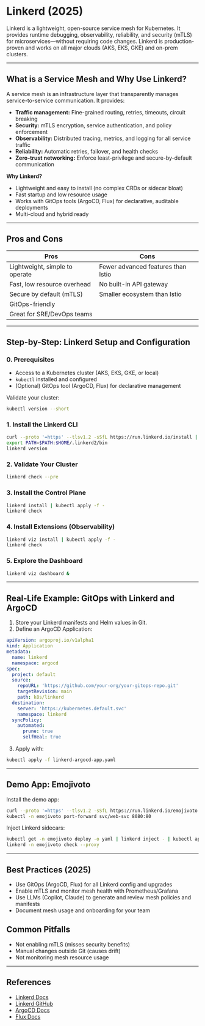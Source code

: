 # Linkerd (2025)

Linkerd is a lightweight, open-source service mesh for Kubernetes. It provides runtime debugging, observability, reliability, and security (mTLS) for microservices—without requiring code changes. Linkerd is production-proven and works on all major clouds (AKS, EKS, GKE) and on-prem clusters.

---

## What is a Service Mesh and Why Use Linkerd?

A service mesh is an infrastructure layer that transparently manages service-to-service communication. It provides:

- **Traffic management:** Fine-grained routing, retries, timeouts, circuit breaking
- **Security:** mTLS encryption, service authentication, and policy enforcement
- **Observability:** Distributed tracing, metrics, and logging for all service traffic
- **Reliability:** Automatic retries, failover, and health checks
- **Zero-trust networking:** Enforce least-privilege and secure-by-default communication

**Why Linkerd?**

- Lightweight and easy to install (no complex CRDs or sidecar bloat)
- Fast startup and low resource usage
- Works with GitOps tools (ArgoCD, Flux) for declarative, auditable deployments
- Multi-cloud and hybrid ready

---

## Pros and Cons

| Pros | Cons |
|------|------|
| Lightweight, simple to operate | Fewer advanced features than Istio |
| Fast, low resource overhead | No built-in API gateway |
| Secure by default (mTLS) | Smaller ecosystem than Istio |
| GitOps-friendly | |
| Great for SRE/DevOps teams | |

---

## Step-by-Step: Linkerd Setup and Configuration

### 0. Prerequisites

- Access to a Kubernetes cluster (AKS, EKS, GKE, or local)
- `kubectl` installed and configured
- (Optional) GitOps tool (ArgoCD, Flux) for declarative management

Validate your cluster:

```bash
kubectl version --short
```

### 1. Install the Linkerd CLI

```bash
curl --proto '=https' --tlsv1.2 -sSfL https://run.linkerd.io/install | sh
export PATH=$PATH:$HOME/.linkerd2/bin
linkerd version
```

### 2. Validate Your Cluster

```bash
linkerd check --pre
```

### 3. Install the Control Plane

```bash
linkerd install | kubectl apply -f -
linkerd check
```

### 4. Install Extensions (Observability)

```bash
linkerd viz install | kubectl apply -f -
linkerd check
```

### 5. Explore the Dashboard

```bash
linkerd viz dashboard &
```

---

## Real-Life Example: GitOps with Linkerd and ArgoCD

1. Store your Linkerd manifests and Helm values in Git.
2. Define an ArgoCD Application:

```yaml
apiVersion: argoproj.io/v1alpha1
kind: Application
metadata:
  name: linkerd
  namespace: argocd
spec:
  project: default
  source:
    repoURL: 'https://github.com/your-org/your-gitops-repo.git'
    targetRevision: main
    path: k8s/linkerd
  destination:
    server: 'https://kubernetes.default.svc'
    namespace: linkerd
  syncPolicy:
    automated:
      prune: true
      selfHeal: true
```

3. Apply with:

```bash
kubectl apply -f linkerd-argocd-app.yaml
```

---

## Demo App: Emojivoto

Install the demo app:

```bash
curl --proto '=https' --tlsv1.2 -sSfL https://run.linkerd.io/emojivoto.yml | kubectl apply -f -
kubectl -n emojivoto port-forward svc/web-svc 8080:80
```

Inject Linkerd sidecars:

```bash
kubectl get -n emojivoto deploy -o yaml | linkerd inject - | kubectl apply -f -
linkerd -n emojivoto check --proxy
```

---

## Best Practices (2025)

- Use GitOps (ArgoCD, Flux) for all Linkerd config and upgrades
- Enable mTLS and monitor mesh health with Prometheus/Grafana
- Use LLMs (Copilot, Claude) to generate and review mesh policies and manifests
- Document mesh usage and onboarding for your team

## Common Pitfalls

- Not enabling mTLS (misses security benefits)
- Manual changes outside Git (causes drift)
- Not monitoring mesh resource usage

---

## References

- [Linkerd Docs](https://linkerd.io/2.14/)
- [Linkerd GitHub](https://github.com/linkerd/linkerd2)
- [ArgoCD Docs](https://argo-cd.readthedocs.io/)
- [Flux Docs](https://fluxcd.io/docs/)
